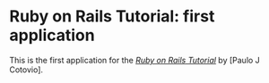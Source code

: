 # Ruby on Rails Tutorial: first application

This is the first application for the
[*Ruby on Rails Tutorial*](http://railstutorial.org/)
by [Paulo J Cotovio].

